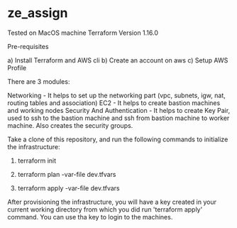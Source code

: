 # ze_assign

Tested on MacOS machine
Terraform Version 1.16.0

Pre-requisites

a) Install Terraform and AWS cli
b) Create an account on aws
c) Setup AWS Profile

There are 3 modules:

Networking - It helps to set up the networking part (vpc, subnets, igw, nat, routing tables and association)
EC2 - It helps to create bastion machines and working nodes
Security And Authentication - It helps to create Key Pair, used to ssh to the bastion machine and ssh from bastion machine to worker machine. Also creates the security groups. 


Take a clone of this repository, and run the following commands to initialize the infrastructure:

1. terraform init

2. terraform plan -var-file dev.tfvars

3. terraform apply -var-file dev.tfvars

After provisioning the infrastructure, you will have a key created in your current working directory from which you did run 'terraform apply' command.
You can use tha key to login to the machines.

